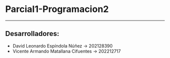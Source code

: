 # Parcial1-Programacion2
---
## Desarrolladores:
- David Leonardo Espíndola Núñez -> 202128390
- Vicente Armando Matallana Cifuentes -> 202212717
